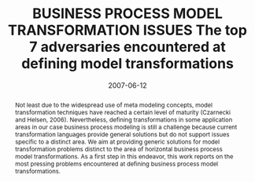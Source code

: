 ---
abstract: Not least due to the widespread use of meta modeling concepts, model transformation
  techniques have reached a certain level of maturity (Czarnecki and Helsen, 2006).
  Nevertheless, defining transformations in some application areas in our case business
  process modeling is still a challenge because current transformation languages provide
  general solutions but do not support issues specific to a distinct area. We aim
  at providing generic solutions for model transformation problems distinct to the
  area of horizontal business process model transformations. As a first step in this
  endeavor, this work reports on the most pressing problems encountered at defining
  business process model transformations.
authors:
- Marion Murzek
- Gerhard Kramler
date: '2007-06-12'
featured: false
links:
- name: Publik
  url: https://publik.tuwien.ac.at/showentry.php?ID=141030&lang=1
publication_types:
- '0'
publishDate: '2007-06-12'
title: BUSINESS PROCESS MODEL TRANSFORMATION ISSUES The top 7 adversaries encountered
  at defining model transformations
url_pdf: http://publik.tuwien.ac.at/files/pub-inf_4629.pdf
---